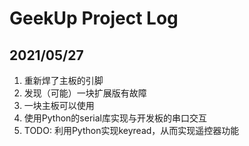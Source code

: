 # GeekUp Project Log
## 2021/05/27
1. 重新焊了主板的引脚
2. 发现（可能）一块扩展版有故障
3. 一块主板可以使用
4. 使用Python的serial库实现与开发板的串口交互
5. TODO: 利用Python实现keyread，从而实现遥控器功能
